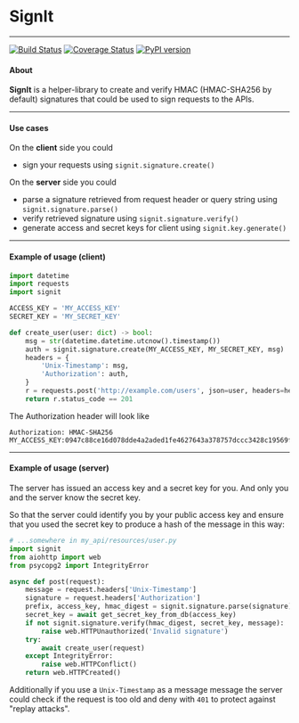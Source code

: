 # SignIt
---

[![Build
Status](https://travis-ci.org/f0t0n/signit.svg?branch=master)](https://travis-ci.org/f0t0n/signit)
[![Coverage
Status](https://coveralls.io/repos/github/f0t0n/signit/badge.svg?branch=master)](https://coveralls.io/github/f0t0n/signit?branch=master)
[![PyPI
version](https://badge.fury.io/py/signit.svg)](https://badge.fury.io/py/signit)

#### About

**SignIt** is a helper-library to create and verify HMAC (HMAC-SHA256 by default) signatures that could be used to sign requests to the APIs.

---

#### Use cases

On the **client** side you could

- sign your requests using ``signit.signature.create()``

On the **server** side you could 

- parse a signature retrieved from request header or query string using ``signit.signature.parse()``
- verify retrieved signature using ``signit.signature.verify()``
- generate access and secret keys for client using ``signit.key.generate()``

---

#### Example of usage (client)

```py
import datetime
import requests
import signit

ACCESS_KEY = 'MY_ACCESS_KEY'
SECRET_KEY = 'MY_SECRET_KEY'

def create_user(user: dict) -> bool:
    msg = str(datetime.datetime.utcnow().timestamp())
    auth = signit.signature.create(MY_ACCESS_KEY, MY_SECRET_KEY, msg)
    headers = {
        'Unix-Timestamp': msg,
        'Authorization': auth,
    }
    r = requests.post('http://example.com/users', json=user, headers=headers)
    return r.status_code == 201
```

The Authorization header will look like

```http
Authorization: HMAC-SHA256 MY_ACCESS_KEY:0947c88ce16d078dde4a2aded1fe4627643a378757dccc3428c19569fea99542
```

---

#### Example of usage (server)

The server has issued an access key and a secret key for you. And only you and the server know the secret key.

So that the server could identify you by your public access key and ensure that you used the secret key to produce a hash of the message in this way:

```python
# ...somewhere in my_api/resources/user.py
import signit
from aiohttp import web
from psycopg2 import IntegrityError

async def post(request):
    message = request.headers['Unix-Timestamp']
    signature = request.headers['Authorization']
    prefix, access_key, hmac_digest = signit.signature.parse(signature)
    secret_key = await get_secret_key_from_db(access_key)
    if not signit.signature.verify(hmac_digest, secret_key, message):
        raise web.HTTPUnauthorized('Invalid signature')
    try:
        await create_user(request)
    except IntegrityError:
        raise web.HTTPConflict()
    return web.HTTPCreated()
```

Additionally if you use a ``Unix-Timestamp`` as a message message the server could check if the request is too old and deny with ``401`` to protect against "replay attacks".
